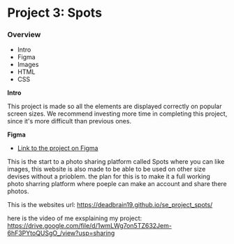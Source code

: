# Project 3: Spots

### Overview

- Intro
- Figma
- Images
- HTML
- CSS

**Intro**

This project is made so all the elements are displayed correctly on popular screen sizes. We recommend investing more time in completing this project, since it's more difficult than previous ones.

**Figma**

- [Link to the project on Figma](https://www.figma.com/file/BBNm2bC3lj8QQMHlnqRsga/Sprint-3-Project-%E2%80%94-Spots?type=design&node-id=2%3A60&mode=design&t=afgNFybdorZO6cQo-1)

This is the start to a photo sharing platform called Spots where you can like images, this website is also made to be able to be used on other size devises without a prioblem. the plan for this is to make it a full working photo sharring platform where poeple can make an account and share there photos.

This is the websites url: https://deadbrain19.github.io/se_project_spots/


here is the video of me exsplaining my project: https://drive.google.com/file/d/1wmLWg7on5TZ632Jem-6hF3PYtoQUSgO_/view?usp=sharing
